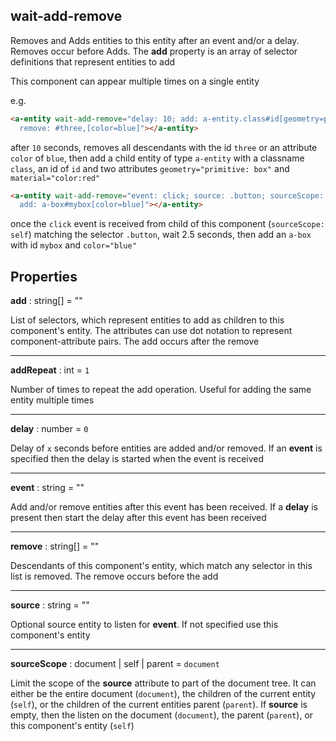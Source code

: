 ## wait-add-remove

Removes and Adds entities to this entity after an event and/or a delay.  Removes occur before Adds.  The **add** property is an array of selector definitions that represent entities to add

This component can appear multiple times on a single entity

e.g.
```html
<a-entity wait-add-remove="delay: 10; add: a-entity.class#id[geometry=primitive: box][material.color=red]; 
  remove: #three,[color=blue]"></a-entity>
```
after `10` seconds, removes all descendants with the id `three` or an attribute `color` of `blue`, then add a child entity of type `a-entity` with a classname `class`, an id of `id` and two attributes `geometry="primitive: box"` and `material="color:red"`

```html
<a-entity wait-add-remove="event: click; source: .button; sourceScope: self; delay: 2.5; 
  add: a-box#mybox[color=blue]"></a-entity>
```
once the `click` event is received from child of this component (`sourceScope: self`) matching the selector `.button`, wait 2.5 seconds, then add an `a-box` with id `mybox` and `color="blue"`

## Properties

**add** : string[] = ""

List of selectors, which represent entities to add as children to this component's entity. The attributes can use dot notation to represent component-attribute pairs. The add occurs after the remove

---
**addRepeat** : int = `1`

Number of times to repeat the add operation. Useful for adding the same entity multiple times

---
**delay** : number = `0`

Delay of `x` seconds before entities are added and/or removed. If an **event** is specified then the delay is started when the event is received

---
**event** : string = ""

Add and/or remove entities after this event has been received.  If a **delay** is present then start the delay after this event has been received

---
**remove** : string[] = ""

Descendants of this component's entity, which match any selector in this list is removed. The remove occurs before the add

---
**source** : string = ""

Optional source entity to listen for **event**.  If not specified use this component's entity

---
**sourceScope** : document | self | parent = `document`

Limit the scope of the **source** attribute to part of the document tree. It can either be the entire document (`document`), the children of the current entity (`self`), or the children of the current entities parent (`parent`). If **source** is empty, then the listen on the document (`document`), the parent (`parent`), or this component's entity (`self`)

